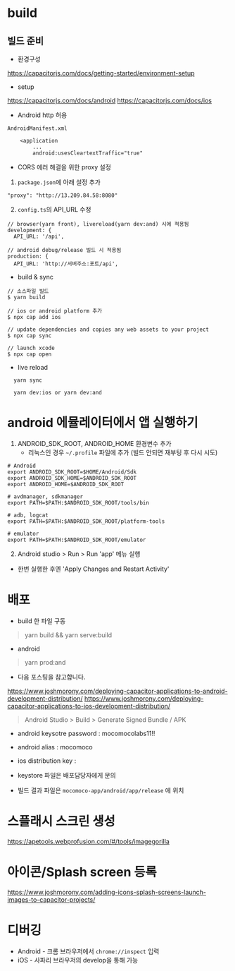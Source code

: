 # build

## 빌드 준비

- 환경구성

https://capacitorjs.com/docs/getting-started/environment-setup

- setup

https://capacitorjs.com/docs/android
https://capacitorjs.com/docs/ios

- Android http 허용

`AndroidManifest.xml`

```
    <application
        ...
        android:usesCleartextTraffic="true"
```

- CORS 에러 해결을 위한 proxy 설정

1. `package.json`에 아래 설정 추가

```
"proxy": "http://13.209.84.58:8080"
```

2. `config.ts`의 API_URL 수정

```
// browser(yarn front), livereload(yarn dev:and) 시에 적용됨
development: {
  API_URL: '/api',

// android debug/release 빌드 시 적용됨
production: {
  API_URL: 'http://서버주소:포트/api',
```

- build & sync

```
// 소스파일 빌드
$ yarn build

// ios or android platform 추가
$ npx cap add ios

// update dependencies and copies any web assets to your project
$ npx cap sync

// launch xcode
$ npx cap open
```

- live reload

```
  yarn sync

  yarn dev:ios or yarn dev:and
```

# android 에뮬레이터에서 앱 실행하기

1. ANDROID_SDK_ROOT, ANDROID_HOME 환경변수 추가
   - 리눅스인 경우 `~/.profile` 파일에 추가 (빌드 안되면 재부팅 후 다시 시도)

```
# Android
export ANDROID_SDK_ROOT=$HOME/Android/Sdk
export ANDROID_SDK_HOME=$ANDROID_SDK_ROOT
export ANDROID_HOME=$ANDROID_SDK_ROOT

# avdmanager, sdkmanager
export PATH=$PATH:$ANDROID_SDK_ROOT/tools/bin

# adb, logcat
export PATH=$PATH:$ANDROID_SDK_ROOT/platform-tools

# emulator
export PATH=$PATH:$ANDROID_SDK_ROOT/emulator
```

2. Android studio > Run > Run 'app' 메뉴 실행

- 한번 실행한 후엔 'Apply Changes and Restart Activity'

# 배포

- build 한 파일 구동

> yarn build && yarn serve:build

- android

> yarn prod:and

- 다음 포스팅을 참고합니다.

https://www.joshmorony.com/deploying-capacitor-applications-to-android-development-distribution/
https://www.joshmorony.com/deploying-capacitor-applications-to-ios-development-distribution/

> Android Studio > Build > Generate Signed Bundle / APK

- android keysotre password : mocomocolabs11!!

- android alias : mocomoco

- ios distribution key :

- keystore 파일은 배포담당자에게 문의

- 빌드 결과 파일은 `mocomoco-app/android/app/release` 에 위치

# 스플래시 스크린 생성

https://apetools.webprofusion.com/#/tools/imagegorilla

# 아이콘/Splash screen 등록

https://www.joshmorony.com/adding-icons-splash-screens-launch-images-to-capacitor-projects/

# 디버깅

- Android - 크롬 브라우저에서 `chrome://inspect` 입력
- iOS - 사파리 브라우저의 develop을 통해 가능
